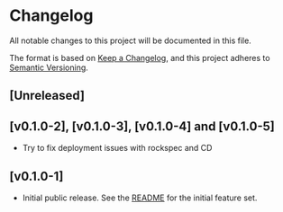 # Changelog

All notable changes to this project will be documented in this file.

The format is based on [Keep a Changelog](https://keepachangelog.com/en/1.1.0/),
and this project adheres to [Semantic Versioning](https://semver.org/spec/v2.0.0.html).

## [Unreleased]

## [v0.1.0-2], [v0.1.0-3], [v0.1.0-4] and [v0.1.0-5]

-   Try to fix deployment issues with rockspec and CD

## [v0.1.0-1]

-   Initial public release. See the [README](https://github.com/LuaLS/luarocks-build-addon/tree/v0.1.0-1) for the initial feature set.
